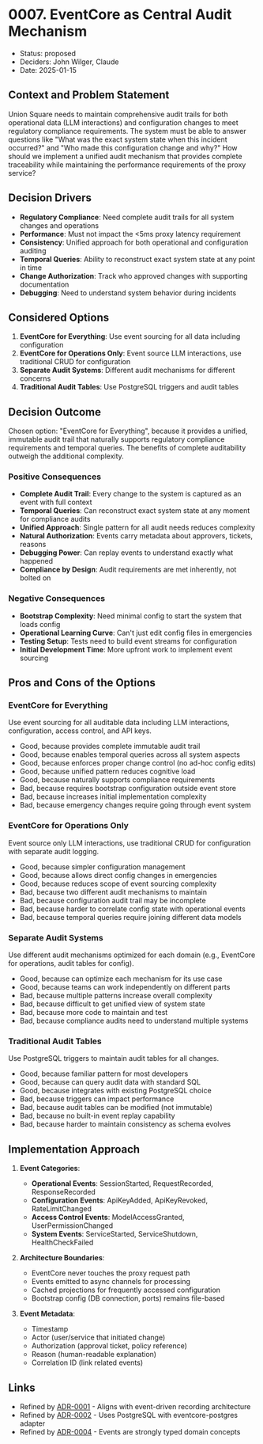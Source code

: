 # 0007. EventCore as Central Audit Mechanism

- Status: proposed
- Deciders: John Wilger, Claude
- Date: 2025-01-15

## Context and Problem Statement

Union Square needs to maintain comprehensive audit trails for both operational data (LLM interactions) and configuration changes to meet regulatory compliance requirements. The system must be able to answer questions like "What was the exact system state when this incident occurred?" and "Who made this configuration change and why?" How should we implement a unified audit mechanism that provides complete traceability while maintaining the performance requirements of the proxy service?

## Decision Drivers

- **Regulatory Compliance**: Need complete audit trails for all system changes and operations
- **Performance**: Must not impact the <5ms proxy latency requirement
- **Consistency**: Unified approach for both operational and configuration auditing
- **Temporal Queries**: Ability to reconstruct exact system state at any point in time
- **Change Authorization**: Track who approved changes with supporting documentation
- **Debugging**: Need to understand system behavior during incidents

## Considered Options

1. **EventCore for Everything**: Use event sourcing for all data including configuration
2. **EventCore for Operations Only**: Event source LLM interactions, use traditional CRUD for configuration
3. **Separate Audit Systems**: Different audit mechanisms for different concerns
4. **Traditional Audit Tables**: Use PostgreSQL triggers and audit tables

## Decision Outcome

Chosen option: "EventCore for Everything", because it provides a unified, immutable audit trail that naturally supports regulatory compliance requirements and temporal queries. The benefits of complete auditability outweigh the additional complexity.

### Positive Consequences

- **Complete Audit Trail**: Every change to the system is captured as an event with full context
- **Temporal Queries**: Can reconstruct exact system state at any moment for compliance audits
- **Unified Approach**: Single pattern for all audit needs reduces complexity
- **Natural Authorization**: Events carry metadata about approvers, tickets, reasons
- **Debugging Power**: Can replay events to understand exactly what happened
- **Compliance by Design**: Audit requirements are met inherently, not bolted on

### Negative Consequences

- **Bootstrap Complexity**: Need minimal config to start the system that loads config
- **Operational Learning Curve**: Can't just edit config files in emergencies
- **Testing Setup**: Tests need to build event streams for configuration
- **Initial Development Time**: More upfront work to implement event sourcing

## Pros and Cons of the Options

### EventCore for Everything

Use event sourcing for all auditable data including LLM interactions, configuration, access control, and API keys.

- Good, because provides complete immutable audit trail
- Good, because enables temporal queries across all system aspects
- Good, because enforces proper change control (no ad-hoc config edits)
- Good, because unified pattern reduces cognitive load
- Good, because naturally supports compliance requirements
- Bad, because requires bootstrap configuration outside event store
- Bad, because increases initial implementation complexity
- Bad, because emergency changes require going through event system

### EventCore for Operations Only

Event source only LLM interactions, use traditional CRUD for configuration with separate audit logging.

- Good, because simpler configuration management
- Good, because allows direct config changes in emergencies
- Good, because reduces scope of event sourcing complexity
- Bad, because two different audit mechanisms to maintain
- Bad, because configuration audit trail may be incomplete
- Bad, because harder to correlate config state with operational events
- Bad, because temporal queries require joining different data models

### Separate Audit Systems

Use different audit mechanisms optimized for each domain (e.g., EventCore for operations, audit tables for config).

- Good, because can optimize each mechanism for its use case
- Good, because teams can work independently on different parts
- Bad, because multiple patterns increase overall complexity
- Bad, because difficult to get unified view of system state
- Bad, because more code to maintain and test
- Bad, because compliance audits need to understand multiple systems

### Traditional Audit Tables

Use PostgreSQL triggers to maintain audit tables for all changes.

- Good, because familiar pattern for most developers
- Good, because can query audit data with standard SQL
- Good, because integrates with existing PostgreSQL choice
- Bad, because triggers can impact performance
- Bad, because audit tables can be modified (not immutable)
- Bad, because no built-in event replay capability
- Bad, because harder to maintain consistency as schema evolves

## Implementation Approach

1. **Event Categories**:
   - **Operational Events**: SessionStarted, RequestRecorded, ResponseRecorded
   - **Configuration Events**: ApiKeyAdded, ApiKeyRevoked, RateLimitChanged
   - **Access Control Events**: ModelAccessGranted, UserPermissionChanged
   - **System Events**: ServiceStarted, ServiceShutdown, HealthCheckFailed

2. **Architecture Boundaries**:
   - EventCore never touches the proxy request path
   - Events emitted to async channels for processing
   - Cached projections for frequently accessed configuration
   - Bootstrap config (DB connection, ports) remains file-based

3. **Event Metadata**:
   - Timestamp
   - Actor (user/service that initiated change)
   - Authorization (approval ticket, policy reference)
   - Reason (human-readable explanation)
   - Correlation ID (link related events)

## Links

- Refined by [ADR-0001](0001-overall-architecture-pattern.md) - Aligns with event-driven recording architecture
- Refined by [ADR-0002](0002-storage-solution.md) - Uses PostgreSQL with eventcore-postgres adapter
- Refined by [ADR-0004](0004-type-system-and-domain-modeling.md) - Events are strongly typed domain concepts
